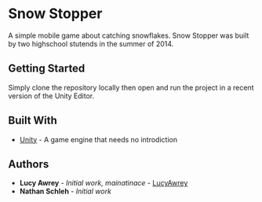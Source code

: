 # Snow Stopper

A simple mobile game about catching snowflakes. Snow Stopper was built by two highschool stutends in the summer of 2014.

## Getting Started

Simply clone the repository locally then open and run the project in a recent version of the Unity Editor.

## Built With

* [Unity](https://unity3d.com/) - A game engine that needs no introdiction

## Authors

* **Lucy Awrey** - *Initial work, mainatinace* - [LucyAwrey](https://github.com/LucyAwrey)
* **Nathan Schleh** - *Initial work*
